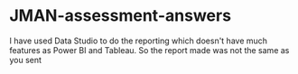# JMAN-assessment-answers

I have used Data Studio to do the reporting which doesn't have much features as Power BI and Tableau.
So the report made was not the same as you sent

